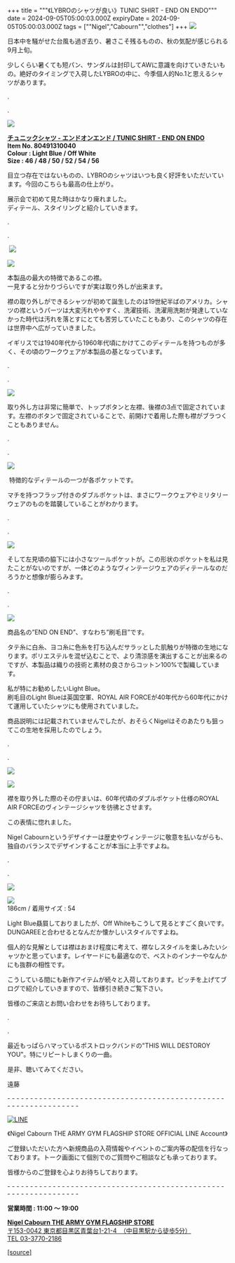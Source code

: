 +++
title = """《LYBROのシャツが良い》TUNIC SHIRT - END ON ENDO"""
date = 2024-09-05T05:00:03.000Z
expiryDate = 2024-09-05T05:00:03.000Z
tags = ["\"Nigel","Cabourn\"","clothes"]
+++
![](https://cdn.shopify.com/s/files/1/0094/9295/5196/files/IMG_1174_e6bd5a16-9b8f-4dc5-9328-356e92c36dee_480x480.jpg?v=1725510455)

日本中を騒がせた台風も過ぎ去り、暑さこそ残るものの、秋の気配が感じられる9月上旬。

少しくらい暑くても短パン、サンダルは封印してAWに意識を向けていきたいもの。絶好のタイミングで入荷したLYBROの中に、今季個人的No.1と思えるシャツがあります。

.

.

![](https://cdn.shopify.com/s/files/1/0094/9295/5196/files/IMG_1686_56ee7d78-54c4-4884-b9ac-d8ad7a2add52_480x480.jpg?v=1725510138)

**[チュニックシャツ - エンドオンエンド / TUNIC SHIRT - END ON ENDO  
](https://cabourn.jp/products/80491310040)Item No. 80491310040  
Colour : Light Blue / Off White  
Size : 46 / 48 / 50 / 52 / 54 / 56**

目立つ存在ではないものの、LYBROのシャツはいつも良く好評をいただいています。今回のこちらも最高の仕上がり。

展示会で初めて見た時はかなり痺れました。  
ディテール、スタイリングと紹介していきます。

.

.

 ![](https://cdn.shopify.com/s/files/1/0094/9295/5196/files/IMG_1261_3d3eba2f-502a-418b-8965-92fad441cf9d_480x480.jpg?v=1725444674)

![](https://cdn.shopify.com/s/files/1/0094/9295/5196/files/IMG_1206_469bb3f1-3e01-4cb8-b8e1-11c22f74499a_480x480.jpg?v=1725444674)

本製品の最大の特徴であるこの襟。  
一見すると分かりづらいですが実は取り外しが出来ます。

襟の取り外しができるシャツが初めて誕生したのは19世紀半ばのアメリカ。シャツの襟というパーツは大変汚れややすく、洗濯技術、洗濯用洗剤が発達していなかった時代は汚れを落とすにとても苦労していたこともあり、このシャツの存在は世界中へ広がっていきました。

イギリスでは1940年代から1960年代頃にかけてこのディテールを持つものが多く、その頃のワークウェアが本製品の基となっています。

.

.

![](https://cdn.shopify.com/s/files/1/0094/9295/5196/files/IMG_1272_6ee9e86f-e59d-4b57-96f0-e3d0982a6de3_480x480.jpg?v=1725444674)

取り外し方は非常に簡単で、トップボタンと左襟、後襟の3点で固定されています。左襟のボタンで固定されていることで、前開けで着用した際も襟がブラつくこともありません。

.

.

![](https://cdn.shopify.com/s/files/1/0094/9295/5196/files/IMG_1207_970a2e37-26d0-4cf6-838c-83c859447bd6_480x480.jpg?v=1725444796)

 特徴的なディテールの一つが各ポケットです。

マチを持つフラップ付きのダブルポケットは、まさにワークウェアやミリタリーウェアのものを踏襲していることがわかります。

.

.

![](https://cdn.shopify.com/s/files/1/0094/9295/5196/files/IMG_1233_480x480.jpg?v=1725444997)

そして左見頃の脇下には小さなツールポケットが。この形状のポケットを私は見たことがないのですが、一体どのようなヴィンテージウェアのディテールなのだろうかと想像が膨らみます。

.

.

![](https://cdn.shopify.com/s/files/1/0094/9295/5196/files/IMG_1245_8011e6e0-ebb1-405a-b5f0-421b8bcca253_480x480.jpg?v=1725444825)

商品名の”END ON END”、すなわち”刷毛目”です。

タテ糸に白糸、ヨコ糸に色糸を打ち込んだサラッとした肌触りが特徴の生地になります。ポリエステルを混ぜ込むことで、より清涼感を演出することが出来るのですが、本製品は織りの技術と素材の良さからコットン100%で製織しています。

私が特にお勧めしたいLight Blue。  
刷毛目のLight Blueは英国空軍、ROYAL AIR FORCEが40年代から60年代にかけて運用していたシャツにも使用されていました。

商品説明には記載されていませんでしたが、おそらくNigelはそのあたりも狙ってこの生地を採用したのでしょう。

.

.

![](https://cdn.shopify.com/s/files/1/0094/9295/5196/files/IMG_1214_dc36618a-bf13-4b62-9077-161796af6c6d_480x480.jpg?v=1725444872)

![](https://cdn.shopify.com/s/files/1/0094/9295/5196/files/IMG_1238_eff8e5b3-bc7b-4912-a730-957381e0a0ec_480x480.jpg?v=1725444897)

襟を取り外した際のその佇まいは、60年代頃のダブルポケット仕様のROYAL AIR FORCEのヴィンテージシャツを彷彿とさせます。

この表情に惚れました。

Nigel Cabournというデザイナーは歴史やヴィンテージに敬意を払いながらも、独自のバランスでデザインすることが本当に上手ですよね。

.

.

![](https://cdn.shopify.com/s/files/1/0094/9295/5196/files/IMG_1186_480x480.jpg?v=1725444922)

  
![](https://cdn.shopify.com/s/files/1/0094/9295/5196/files/IMG_1343_ca61d646-7d0c-4280-9b0a-8d1f14a6f2bd_480x480.jpg?v=1725510074)  
186cm / 着用サイズ : 54

Light Blue贔屓しておりましたが、Off Whiteもこうして見るとすごく良いです。  
DUNGAREEと合わせるとなんだか懐かしいスタイルですよね。

個人的な見解としては襟はおまけ程度に考えて、襟なしスタイルを楽しみたいシャツかと思っています。レイヤードにも最適なので、ベストのインナーやなんかにも抜群の相性です。

こうしている間にも新作アイテムが続々と入荷しております。ピッチを上げてブログで紹介していきますので、皆様引き続きご覧下さい。

皆様のご来店とお問い合わせをお待ちしております。

.

.

最近もっぱらハマっているポストロックバンドの"THIS WILL DESTOROY YOU"。特にリピートしまくりの一曲。

是非、聴いてみてください。

遠藤

\- - - - - - - - - - - - - - - - - - - - - - - - - - - - - - - - - - - - - - - - - - - - - - - - - - - - - - - - - - - - - - - -  

[![LINE](https://cdn.shopify.com/s/files/1/0094/9295/5196/files/ja_600x600.png?v=1631941030)](https://lin.ee/NpdpRpF)

《Nigel Cabourn THE ARMY GYM FLAGSHIP STORE OFFICIAL LINE Account》

ご登録いただいた方へ新規商品の入荷情報やイベントのご案内等の配信を行なっております。トーク画面にて個別でのご質問やご相談なども承っております。

皆様からのご登録を心よりお待ちしております。

\- - - - - - - - - - - - - - - - - - - - - - - - - - - - - - - - - - - - - - - - - - - - - - - - - - - - - - - - - - - - - - - - 

**営業時間 : 11:00 〜 19:00**

[**Nigel Cabourn THE ARMY GYM FLAGSHIP STORE**](https://cabourn.jp/pages/flagship)  
[〒153-0042 東京都目黒区青葉台1-21-4　（中目黒駅から徒歩5分）](https://cabourn.jp/pages/flagship)  
[TEL 03-3770-2186](https://cabourn.jp/pages/flagship)

[[source]](https://cabourn.jp/blogs/shop-info/flagship202408905)
